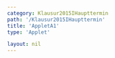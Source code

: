 ```yaml
---
category: Klausur2015IHaupttermin
path: '/Klausur2015IHaupttermin'
title: 'AppletA1'
type: 'Applet'

layout: nil
---
```

<link type="text/css" href="https://cdnjs.cloudflare.com/ajax/libs/jsxgraph/0.99.6/jsxgraph.css"><link rel="stylesheet" type="text/css" href="//cdnjs.cloudflare.com/ajax/libs/jsxgraph/0.99.7/jsxgraph.css" />
<div id="05066aa6-c9fb-4e0e-bddf-02a6e456646e" class="jxgbox" style="width:500px; height:500px">
<script type="text/javascript">
    (function() {
	var board = JXG.JSXGraph.initBoard('05066aa6-c9fb-4e0e-bddf-02a6e456646e', {
                boundingbox: [-5, 15, 15, -5],
                axis: false
                
            });
              
var M = board.create('point', [0,4], {name: 'M', fixed:true, label:{fontsize:16, position:'bot'}, size:2});
var A = board.create('point', [0,0], {name: 'A', fixed:true, label:{fontsize:16, position:'bot'}, size:2});
var C = board.create('point', [2,4], {name: 'C', fixed:true, label:{fontsize:16, position:'bot'}, size:2});
var D = board.create('point', [0,2], {name: 'D', fixed:true, label:{fontsize:16, position:'bot'}, size:2});

var MCc = board.create('arc', [M,D,C]);

var MC = board.create('line', [M,C], {visible:false});

var B = board.create('glider', [5,4,MC], {visible:true, name:'B', color:'orange', label:{fontsize:16, position:'bot'}, size:2});

var MB = board.create('line', [M,B], {visible:true, straightFirst:false, straightLast:false});
var MA = board.create('line', [M,A], {visible:true, straightFirst:false, straightLast:false});
var AB = board.create('line', [A,B], {visible:true, straightFirst:false, straightLast:false});

var phi = board.create('angle', [B,A,M], {name:'&phi;', radius:1.5});

board.create('text', [4,6,function(){return '&phi; = '+Math.round(phi.Value()*180/Math.PI)+'°'}], {fontsize:18});


board.create('text', [4,7,function(){return 'AB = '+Math.round(100*Math.sqrt((B.Y()-A.Y())*(B.Y()-A.Y())+(B.X()-A.X())*(B.X()-A.X())))/100+' LE'}], {fontsize:18})

board.create('polygon', [M,A,B]);
board.create('text', [0,12,'M I 2015 HT A 1'], {fontsize: 18, fixed:true});
board.create('text', [4,8, function(){return 'V = '+Math.round(100*(16/3)*Math.PI*(4*Math.tan(phi.Value())*Math.tan(phi.Value())-1))/100+' cm³'}], {fontsize:18})
})()
  </script>
  </div>
